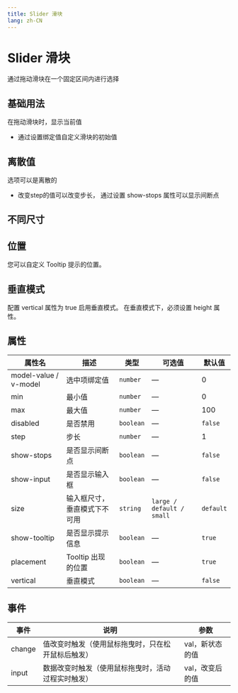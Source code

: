 ```yaml
---
title: Slider 滑块
lang: zh-CN
---
```


<script setup>
import BasicComp from "../examples/slider/01_basic.vue";
import DispersedValue from "../examples/slider/02_dispersed_value.vue";
import DifferentSize from "../examples/slider/03_size.vue";
import PositionTooltip from "../examples/slider/04_position.vue";
import ShowVertical from "../examples/slider/05_vertical.vue";
</script>


# Slider 滑块
通过拖动滑块在一个固定区间内进行选择


## 基础用法
在拖动滑块时，显示当前值
- 通过设置绑定值自定义滑块的初始值

<CodePreview comp-name="slider" demo-name="01_basic" demo-type="docs">
<ClientOnly>
<BasicComp/>
</ClientOnly>
</CodePreview>


## 离散值
选项可以是离散的
- 改变step的值可以改变步长， 通过设置 show-stops 属性可以显示间断点

<CodePreview comp-name="slider" demo-name="02_dispersed_value" demo-type="docs">
<ClientOnly>
<DispersedValue/>
</ClientOnly>
</CodePreview>


## 不同尺寸

<CodePreview comp-name="slider" demo-name="03_size" demo-type="docs">
<ClientOnly>
<DifferentSize/>
</ClientOnly>
</CodePreview>


## 位置
您可以自定义 Tooltip 提示的位置。

<CodePreview comp-name="slider" demo-name="04_position" demo-type="docs">
<ClientOnly>
<PositionTooltip/>
</ClientOnly>
</CodePreview>


## 垂直模式
配置 vertical 属性为 true 启用垂直模式。 在垂直模式下，必须设置 height 属性。

<CodePreview comp-name="slider" demo-name="05_vertical" demo-type="docs">
<ClientOnly>
<ShowVertical/>
</ClientOnly>
</CodePreview>


## 属性
| 属性名 | 描述  | 类型 | 可选值  | 默认值 |
| ---- | ------------ | ----------- | ----- | ----- |
| model-value / v-model | 选中项绑定值 | `number` |   —   | 0 |
| min | 最小值 | `number` |   —   | 0 |
| max | 最大值 | `number` |   —   | 100 |
| disabled | 是否禁用 | `boolean` |   —   | `false` |
| step | 步长 | `number` |   —   | 1 |
| show-stops | 是否显示间断点 | `boolean` |   —   | `false` |
| show-input | 是否显示输入框 | `boolean` |   —   | `false` |
| size | 输入框尺寸，垂直模式下不可用 | `string` |   `large / default / small`   | `default` |
| show-tooltip | 是否显示提示信息 | `boolean` |   —   | `true` |
| placement | Tooltip 出现的位置 | `boolean` |   —   | `true` |
| vertical | 垂直模式 | `boolean` |   —   | `false` |


## 事件
| 事件 | 说明  | 参数 |
| ---- | ----  | ---- |
| change | 值改变时触发（使用鼠标拖曳时，只在松开鼠标后触发） | val，新状态的值 |
| input | 数据改变时触发（使用鼠标拖曳时，活动过程实时触发）  | 	val，改变后的值 |
